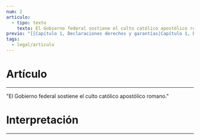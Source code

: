 ```yaml
---
num: 2
articulo:
  - tipo: texto
    texto: El Gobierno federal sostiene el culto católico apostólico romano.
previo: "[[Capítulo 1, Declaraciones derechos y garantías|Capítulo 1, Declaraciones derechos y garantías]]"
tags:
  - legal/articulo
---
```

# Artículo
---
"El Gobierno federal sostiene el culto católico apostólico romano."

# Interpretación
---

